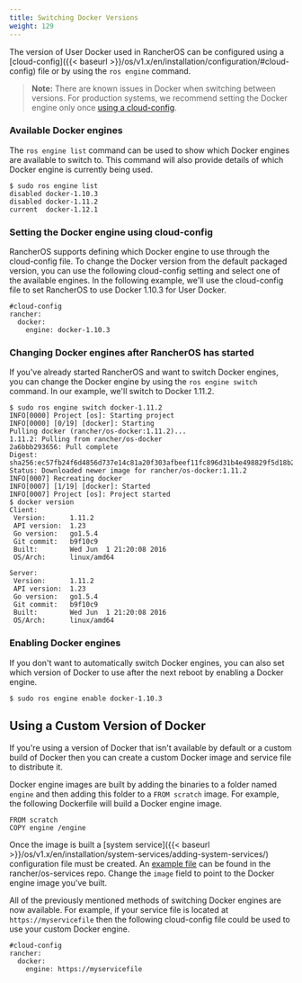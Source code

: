 ```yaml
---
title: Switching Docker Versions
weight: 129
---
```


The version of User Docker used in RancherOS can be configured using a [cloud-config]({{< baseurl >}}/os/v1.x/en/installation/configuration/#cloud-config) file or by using the `ros engine` command.

> **Note:** There are known issues in Docker when switching between versions. For production systems, we recommend setting the Docker engine only once [using a cloud-config](#setting-the-docker-engine-using-cloud-config).

### Available Docker engines

The `ros engine list` command can be used to show which Docker engines are available to switch to. This command will also provide details of which Docker engine is currently being used.

```
$ sudo ros engine list
disabled docker-1.10.3
disabled docker-1.11.2
current  docker-1.12.1
```

### Setting the Docker engine using cloud-config

RancherOS supports defining which Docker engine to use through the cloud-config file. To change the Docker version from the default packaged version, you can use the following cloud-config setting and select one of the available engines. In the following example, we'll use the cloud-config file to set RancherOS to use Docker 1.10.3 for User Docker.

```
#cloud-config
rancher:
  docker:
    engine: docker-1.10.3
```

### Changing Docker engines after RancherOS has started

If you've already started RancherOS and want to switch Docker engines, you can change the Docker engine by using the `ros engine switch` command. In our example, we'll switch to Docker 1.11.2.

```
$ sudo ros engine switch docker-1.11.2
INFO[0000] Project [os]: Starting project
INFO[0000] [0/19] [docker]: Starting
Pulling docker (rancher/os-docker:1.11.2)...
1.11.2: Pulling from rancher/os-docker
2a6bbb293656: Pull complete
Digest: sha256:ec57fb24f6d4856d737e14c81a20f303afbeef11fc896d31b4e498829f5d18b2
Status: Downloaded newer image for rancher/os-docker:1.11.2
INFO[0007] Recreating docker
INFO[0007] [1/19] [docker]: Started
INFO[0007] Project [os]: Project started
$ docker version
Client:
 Version:      1.11.2
 API version:  1.23
 Go version:   go1.5.4
 Git commit:   b9f10c9
 Built:        Wed Jun  1 21:20:08 2016
 OS/Arch:      linux/amd64

Server:
 Version:      1.11.2
 API version:  1.23
 Go version:   go1.5.4
 Git commit:   b9f10c9
 Built:        Wed Jun  1 21:20:08 2016
 OS/Arch:      linux/amd64

```

### Enabling Docker engines

If you don't want to automatically switch Docker engines, you can also set which version of Docker to use after the next reboot by enabling a Docker engine.

```
$ sudo ros engine enable docker-1.10.3
```

## Using a Custom Version of Docker

If you're using a version of Docker that isn't available by default or a custom build of Docker then you can create a custom Docker image and service file to distribute it.

Docker engine images are built by adding the binaries to a folder named `engine` and then adding this folder to a `FROM scratch` image. For example, the following Dockerfile will build a Docker engine image.

```
FROM scratch
COPY engine /engine
```

Once the image is built a [system service]({{< baseurl >}}/os/v1.x/en/installation/system-services/adding-system-services/) configuration file must be created. An [example file](https://github.com/rancher/os-services/blob/master/d/docker-1.12.3.yml) can be found in the rancher/os-services repo. Change the `image` field to point to the Docker engine image you've built.

All of the previously mentioned methods of switching Docker engines are now available. For example, if your service file is located at `https://myservicefile` then the following cloud-config file could be used to use your custom Docker engine.

```
#cloud-config
rancher:
  docker:
    engine: https://myservicefile
```
